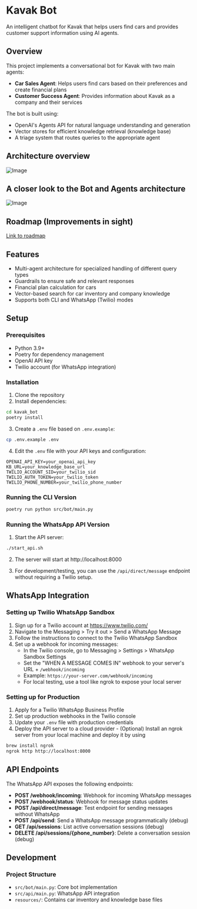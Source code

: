 # Kavak Bot

An intelligent chatbot for Kavak that helps users find cars and provides customer support information using AI agents.

## Overview

This project implements a conversational bot for Kavak with two main agents:
- **Car Sales Agent**: Helps users find cars based on their preferences and create financial plans
- **Customer Success Agent**: Provides information about Kavak as a company and their services

The bot is built using:
- OpenAI's Agents API for natural language understanding and generation
- Vector stores for efficient knowledge retrieval (knowledge base)
- A triage system that routes queries to the appropriate agent

## Architecture overview

![Image](https://github.com/user-attachments/assets/758d3711-ac3a-4237-a908-db49d6d2baa1)


## A closer look to the Bot and Agents architecture

![Image](https://github.com/user-attachments/assets/21c57ea9-fce8-4840-a69b-a458d4d1b1a1)


## Roadmap (Improvements in sight)

[Link to roadmap](https://docs.google.com/document/d/1pN54yVtU7m08CmR3kkdTkSKnjk_L4-Jr9s6X7WnrXJ8/edit?tab=t.0)

## Features

- Multi-agent architecture for specialized handling of different query types
- Guardrails to ensure safe and relevant responses
- Financial plan calculation for cars
- Vector-based search for car inventory and company knowledge
- Supports both CLI and WhatsApp (Twilio) modes

## Setup

### Prerequisites

- Python 3.9+
- Poetry for dependency management
- OpenAI API key
- Twilio account (for WhatsApp integration)

### Installation

1. Clone the repository
2. Install dependencies:
```bash
cd kavak_bot
poetry install
```

3. Create a `.env` file based on `.env.example`:
```bash
cp .env.example .env
```

4. Edit the `.env` file with your API keys and configuration:
```
OPENAI_API_KEY=your_openai_api_key
KB_URL=your_knowledge_base_url
TWILIO_ACCOUNT_SID=your_twilio_sid
TWILIO_AUTH_TOKEN=your_twilio_token
TWILIO_PHONE_NUMBER=your_twilio_phone_number
```

### Running the CLI Version

```bash
poetry run python src/bot/main.py
```

### Running the WhatsApp API Version

1. Start the API server:
```bash
./start_api.sh
```

2. The server will start at http://localhost:8000

3. For development/testing, you can use the `/api/direct/message` endpoint without requiring a Twilio setup.

## WhatsApp Integration

### Setting up Twilio WhatsApp Sandbox

1. Sign up for a Twilio account at https://www.twilio.com/
2. Navigate to the Messaging > Try it out > Send a WhatsApp Message
3. Follow the instructions to connect to the Twilio WhatsApp Sandbox
4. Set up a webhook for incoming messages:
   - In the Twilio console, go to Messaging > Settings > WhatsApp Sandbox Settings
   - Set the "WHEN A MESSAGE COMES IN" webhook to your server's URL + `/webhook/incoming`
   - Example: `https://your-server.com/webhook/incoming`
   - For local testing, use a tool like ngrok to expose your local server

### Setting up for Production

1. Apply for a Twilio WhatsApp Business Profile
2. Set up production webhooks in the Twilio console
3. Update your `.env` file with production credentials
4. Deploy the API server to a cloud provider - (Optional) Install an ngrok server from your local machine and deploy it by using
   
```bash
brew install ngrok
ngrok http http://localhost:8000
```

## API Endpoints

The WhatsApp API exposes the following endpoints:

- **POST /webhook/incoming**: Webhook for incoming WhatsApp messages
- **POST /webhook/status**: Webhook for message status updates
- **POST /api/direct/message**: Test endpoint for sending messages without WhatsApp
- **POST /api/send**: Send a WhatsApp message programmatically (debug)
- **GET /api/sessions**: List active conversation sessions (debug)
- **DELETE /api/sessions/{phone_number}**: Delete a conversation session (debug)

## Development

### Project Structure

- `src/bot/main.py`: Core bot implementation
- `src/api/main.py`: WhatsApp API integration
- `resources/`: Contains car inventory and knowledge base files
